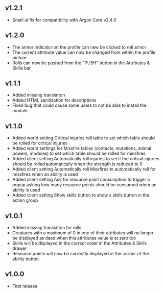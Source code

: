 ## v1.2.1
- Small ui fix for compatibility with Argon Core v2.4.0

## v1.2.0
- The armor indicator on the profile can new be clicked to roll armor
- The current attribute value can now be changed from within the profile picture
- Rolls can now be pushed from the "PUSH" button in the Attributes & Skills bar

## v1.1.1
- Added missing translation
- Added HTML sanitization for descriptions
- Fixed bug that could cause some users to not be able to install the module

## v1.1.0
- Added world setting Critical injuries roll table to set which table should be rolled for critical injuries
- Added world settings for Missfire tables (contacts, mutations, animal powers, modules) to set which table should be rolled for missfires
- Added client setting Automatically roll injuries to set if the critical injuries should be rolled automatically when the strength is reduced to 0
- Added client setting Automatically roll Missfires to automatically roll for missfires when an ability is used
- Added client setting Ask for resource point consumption to trigger a popup asking how many resource points should be consumed when an ability is used
- Added client setting Show skills button to show a skills button in the action group

## v1.0.1
- Added missing translation for rolls
- Creatures with a maximum of 0 in one of their attributes will no longer be displayed as dead when this attributes value is at zero too
- Skills will be displayed in the correct order in the Attributes & Skills drawer
- Resource points will now be correctly displayed at the corner of the ability button

## v1.0.0
- First release
